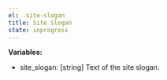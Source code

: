 ```yaml
---
el: .site-slogan
title: Site Slogan
state: inprogress
---
```


__Variables:__
* site_slogan: [string] Text of the site slogan.
